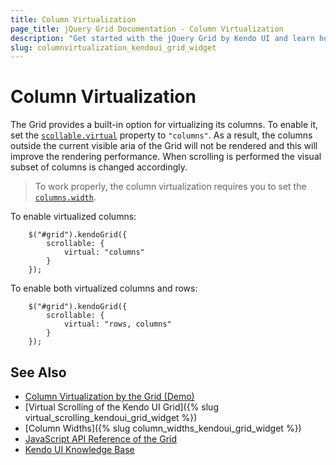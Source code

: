 ```yaml
---
title: Column Virtualization
page_title: jQuery Grid Documentation - Column Virtualization
description: "Get started with the jQuery Grid by Kendo UI and learn how to enable its column virtualization."
slug: columnvirtualization_kendoui_grid_widget
---
```


# Column Virtualization

The Grid provides a built-in option for virtualizing its columns. To enable it, set the [`scollable.virtual`](/api/javascript/ui/grid/configuration/scrollable.virtual) property to `"columns"`. As a result, the columns outside the current visible aria of the Grid will not be rendered and this will improve the rendering performance. When scrolling is performed the visual subset of columns is changed accordingly.

> To work properly, the column virtualization requires you to set the [`columns.width`](/api/javascript/ui/grid/configuration/columns.width).

To enable virtualized columns:

```
    $("#grid").kendoGrid({
        scrollable: {
            virtual: "columns"
        }
    });
```

To enable both virtualized columns and rows:

```
    $("#grid").kendoGrid({
        scrollable: {
            virtual: "rows, columns"
        }
    });

```

## See Also

* [Column Virtualization by the Grid (Demo)](https://demos.telerik.com/kendo-ui/grid/column-virtualization)
* [Virtual Scrolling of the Kendo UI Grid]({% slug virtual_scrolling_kendoui_grid_widget %})
* [Column Widths]({% slug column_widths_kendoui_grid_widget %})
* [JavaScript API Reference of the Grid](/api/javascript/ui/grid)
* [Kendo UI Knowledge Base](/knowledge-base)
